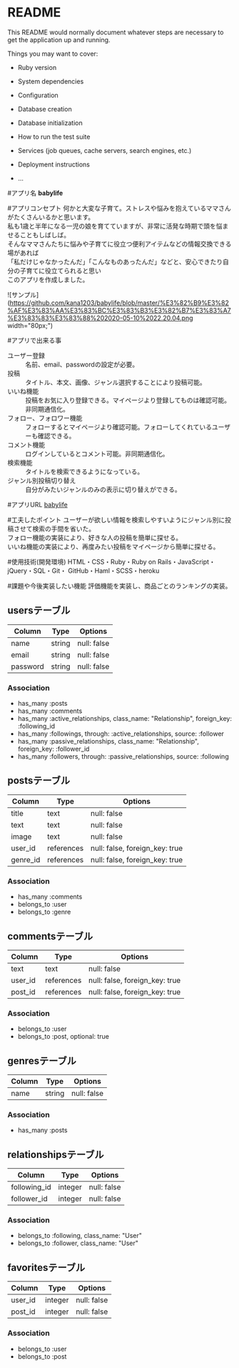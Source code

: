 # README

This README would normally document whatever steps are necessary to get the
application up and running.

Things you may want to cover:

* Ruby version

* System dependencies

* Configuration

* Database creation

* Database initialization

* How to run the test suite

* Services (job queues, cache servers, search engines, etc.)

* Deployment instructions

* ...


#アプリ名
**babylife**

#アプリコンセプト
何かと大変な子育て。ストレスや悩みを抱えているママさんがたくさんいるかと思います。<br>
私も1歳と半年になる一児の娘を育てていますが、非常に活発な時期で頭を悩ませることもしばしば。<br>
そんなママさんたちに悩みや子育てに役立つ便利アイテムなどの情報交換できる場があれば<br>
「私だけじゃなかったんだ」「こんなものあったんだ」などと、安心できたり自分の子育てに役立てられると思い<br>
このアプリを作成しました。

![サンプル](https://github.com/kana1203/babylife/blob/master/%E3%82%B9%E3%82%AF%E3%83%AA%E3%83%BC%E3%83%B3%E3%82%B7%E3%83%A7%E3%83%83%E3%83%88%202020-05-10%2022.20.04.png width="80px;")

#アプリで出来る事
<dl>
  <dt>ユーザー登録</dt>
  <dd>名前、email、passwordの設定が必要。</dd>
  <dt>投稿</dt>
  <dd>タイトル、本文、画像、ジャンル選択することにより投稿可能。</dd>
  <dt>いいね機能</dt>
  <dd>投稿をお気に入り登録できる。マイページより登録してものは確認可能。非同期通信化。</dd>
  <dt>フォロー、フォロワー機能</dt>
  <dd>フォローするとマイページより確認可能。フォローしてくれているユーザーも確認できる。</dd>
  <dt>コメント機能</dt>
  <dd>ログインしているとコメント可能。非同期通信化。</dd>
  <dt>検索機能</dt>
  <dd>タイトルを検索できるようになっている。</dd>
  <dt>ジャンル別投稿切り替え</dt>
  <dd>自分がみたいジャンルのみの表示に切り替えができる。</dd>
</dl>

#アプリURL
[babylife](https://quiet-mountain-30137.herokuapp.com/)

#工夫したポイント
ユーザーが欲しい情報を検索しやすいようにジャンル別に投稿させて検索の手間を省いた。<br>
フォロー機能の実装により、好きな人の投稿を簡単に探せる。<br>
いいね機能の実装により、再度みたい投稿をマイページから簡単に探せる。<br>

#使用技術(開発環境)
HTML・CSS・Ruby・Ruby on Rails・JavaScript・jQuery・SQL・Git・ GitHub・Haml・SCSS・heroku

#課題や今後実装したい機能
評価機能を実装し、商品ごとのランキングの実装。



## usersテーブル

|Column|Type|Options|
|------|----|-------|
|name|string|null: false|
|email|string|null: false|
|password|string|null: false|

### Association
- has_many :posts
- has_many :comments
- has_many :active_relationships, class_name: "Relationship", foreign_key: :following_id
- has_many :followings, through: :active_relationships, source: :follower
- has_many :passive_relationships, class_name: "Relationship", foreign_key: :follower_id
- has_many :followers, through: :passive_relationships, source: :following


## postsテーブル

|Column|Type|Options|
|------|----|-------|
|title|text|null: false|
|text|text|null: false|
|image|text|null: false|
|user_id|references|null: false, foreign_key: true|
|genre_id|references|null: false, foreign_key: true|

### Association
- has_many :comments
- belongs_to :user
- belongs_to :genre


## commentsテーブル

|Column|Type|Options|
|------|----|-------|
|text|text|null: false|
|user_id|references|null: false, foreign_key: true|
|post_id|references|null: false, foreign_key: true|

### Association
- belongs_to :user
- belongs_to :post, optional: true


## genresテーブル

|Column|Type|Options|
|------|----|-------|
|name|string|null: false|

### Association
- has_many :posts


## relationshipsテーブル

|Column|Type|Options|
|------|----|-------|
|following_id|integer|null: false|
|follower_id|integer|null: false|

### Association
- belongs_to :following, class_name: "User"
- belongs_to :follower, class_name: "User"


## favoritesテーブル

|Column|Type|Options|
|------|----|-------|
|user_id|integer|null: false|
|post_id|integer|null: false|

### Association
- belongs_to :user
- belongs_to :post